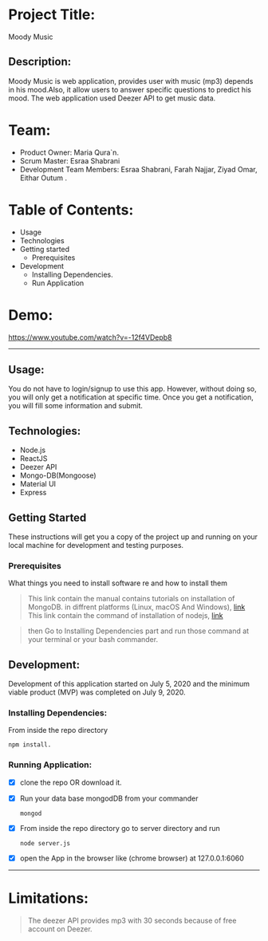 # Project Title:

Moody Music

## Description:

Moody Music is web application, provides user with music (mp3) depends in his mood.Also, it allow users to answer specific questions to predict his mood. The web application used Deezer API to get music data.

# Team:
 - Product Owner: Maria Qura`n.
 - Scrum Master: Esraa Shabrani
 - Development Team Members: Esraa Shabrani, Farah Najjar, Ziyad Omar, Eithar Outum .

# Table of Contents:

  - Usage
  - Technologies
  - Getting started
     - Prerequisites
  - Development
     - Installing Dependencies.
     - Run Application

# Demo:

https://www.youtube.com/watch?v=-12f4VDepb8  

--------------------------------------------------------------------------------------------------------------------------------------------------------------------    

## Usage:

You do not have to login/signup to use this app. However, without doing so, you will only get a notification at specific time. Once you get a notification, you will fill some information and submit.

## Technologies:

   - Node.js
   - ReactJS
   - Deezer API
   - Mongo-DB(Mongoose)
   - Material UI
   - Express

## Getting Started

These instructions will get you a copy of the project up and running on your local machine for development and testing purposes.

  ### Prerequisites

   What things you need to install software re and how to install them 
   > This link contain the manual contains tutorials on installation of MongoDB. in diffrent platforms (Linux, macOS And Windows), [link](https://docs.mongodb.com/manual/installation/)
   > This link contain the command of installation of nodejs, [link](https://nodejs.org/en/download/package-manager/)

   > then Go to Installing Dependencies part and run those command at your terminal or your bash commander.

## Development:

  Development of this application started on July 5, 2020 and the minimum viable product (MVP) was completed on July 9, 2020. 
 ### Installing Dependencies:

  From inside the repo directory 
  ```
  npm install.
  
  ```


   
  ### Running Application:

  - [x] clone the repo OR download it.
  - [x] Run your data base mongodDB from your commander
    ```
    mongod
    ```
    

  - [x] From inside the repo directory go to server directory and run
    ```
    node server.js 
    ```
  - [x] open the App in the browser like (chrome browser) at 127.0.0.1:6060
--------------------------------------------------------------------------------------------------------------------------------------------------------------

# Limitations:
> The deezer API provides mp3 with 30 seconds because of free account on Deezer.


